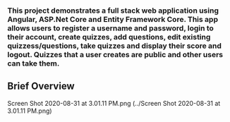 <h3>This project demonstrates a full stack web application using Angular, ASP.Net Core and Entity Framework Core. This app allows users to register a username and password, login to their account, create quizzes, add questions, edit existing quizzess/questions, take quizzes and display their score and logout. Quizzes that a user creates are public and other users can take them.</h3>

<h2>Brief Overview</h2>

Screen Shot 2020-08-31 at 3.01.11 PM.png
(../Screen Shot 2020-08-31 at 3.01.11 PM.png)

